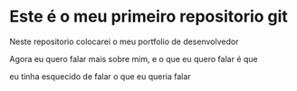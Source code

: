 # Este é o meu primeiro repositorio git

Neste repositorio colocarei o meu portfolio de desenvolvedor

Agora eu quero falar mais sobre mim, e o que eu quero falar é que 

eu tinha esquecido de falar o que eu queria falar